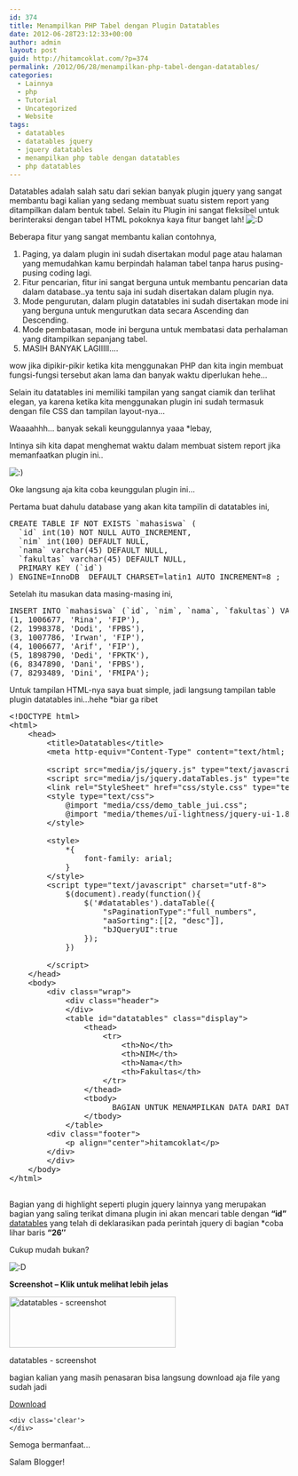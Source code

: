 ```yaml
---
id: 374
title: Menampilkan PHP Tabel dengan Plugin Datatables
date: 2012-06-28T23:12:33+00:00
author: admin
layout: post
guid: http://hitamcoklat.com/?p=374
permalink: /2012/06/28/menampilkan-php-tabel-dengan-datatables/
categories:
  - Lainnya
  - php
  - Tutorial
  - Uncategorized
  - Website
tags:
  - datatables
  - datatables jquery
  - jquery datatables
  - menampilkan php table dengan datatables
  - php datatables
---
```

Datatables adalah salah satu dari sekian banyak plugin jquery yang sangat membantu bagi kalian yang sedang membuat suatu sistem report yang ditampilkan dalam bentuk tabel. Selain itu Plugin ini sangat fleksibel untuk berinteraksi dengan tabel HTML pokoknya kaya fitur banget lah!  <img src='http://localhost/hitamcoklat/wp-includes/images/smilies/icon_biggrin.gif' alt=':D' class='wp-smiley' />

Beberapa fitur yang sangat membantu kalian contohnya,

  1. Paging, ya dalam plugin ini sudah disertakan modul page atau halaman yang memudahkan kamu berpindah halaman tabel tanpa harus pusing-pusing coding lagi.
  2. Fitur pencarian, fitur ini sangat berguna untuk membantu pencarian data dalam database..ya tentu saja ini sudah disertakan dalam plugin nya.
  3. Mode pengurutan, dalam plugin datatables ini sudah disertakan mode ini yang berguna untuk mengurutkan data secara Ascending dan Descending.
  4. Mode pembatasan, mode ini berguna untuk membatasi data perhalaman yang ditampilkan sepanjang tabel.
  5. MASIH BANYAK LAGIIIII&#8230;.

wow jika dipikir-pikir ketika kita menggunakan PHP dan kita ingin membuat fungsi-fungsi tersebut akan lama dan banyak waktu diperlukan hehe&#8230;

Selain itu datatables ini memiliki tampilan yang sangat ciamik dan terlihat elegan, ya karena ketika kita menggunakan plugin ini sudah termasuk dengan file CSS dan tampilan layout-nya&#8230;
  
Waaaahhh&#8230; banyak sekali keunggulannya yaaa *lebay,

Intinya sih kita dapat menghemat waktu dalam membuat sistem report jika memanfaatkan plugin ini..
   
 <img src='http://localhost/hitamcoklat/wp-includes/images/smilies/icon_smile.gif' alt=':)' class='wp-smiley' />

Oke langsung aja kita coba keunggulan plugin ini&#8230;

Pertama buat dahulu database yang akan kita tampilin di datatables ini,

<pre class="brush: php; title: ; notranslate" title="">CREATE TABLE IF NOT EXISTS `mahasiswa` (
  `id` int(10) NOT NULL AUTO_INCREMENT,
  `nim` int(100) DEFAULT NULL,
  `nama` varchar(45) DEFAULT NULL,
  `fakultas` varchar(45) DEFAULT NULL,
  PRIMARY KEY (`id`)
) ENGINE=InnoDB  DEFAULT CHARSET=latin1 AUTO_INCREMENT=8 ;
</pre>

Setelah itu masukan data masing-masing ini,

<pre class="brush: php; title: ; notranslate" title="">INSERT INTO `mahasiswa` (`id`, `nim`, `nama`, `fakultas`) VALUES
(1, 1006677, 'Rina', 'FIP'),
(2, 1998378, 'Dodi', 'FPBS'),
(3, 1007786, 'Irwan', 'FIP'),
(4, 1006677, 'Arif', 'FIP'),
(5, 1898790, 'Dedi', 'FPKTK'),
(6, 8347890, 'Dani', 'FPBS'),
(7, 8293489, 'Dini', 'FMIPA');
</pre>

Untuk tampilan HTML-nya saya buat simple, jadi langsung tampilan table plugin datatables ini&#8230;hehe *biar ga ribet

<pre class="brush: xml; highlight: [22,35,44,45,46]; title: ; notranslate" title="">&lt;!DOCTYPE html&gt;
&lt;html&gt;
    &lt;head&gt;
        &lt;title&gt;Datatables&lt;/title&gt;
        &lt;meta http-equiv="Content-Type" content="text/html; charset=UTF-8"&gt;
        
        &lt;script src="media/js/jquery.js" type="text/javascript"&gt;&lt;/script&gt;
        &lt;script src="media/js/jquery.dataTables.js" type="text/javascript"&gt;&lt;/script&gt;
        &lt;link rel="StyleSheet" href="css/style.css" type="text/css" /&gt;
        &lt;style type="text/css"&gt;
            @import "media/css/demo_table_jui.css";
            @import "media/themes/ui-lightness/jquery-ui-1.8.4.custom.css";
        &lt;/style&gt;
        
        &lt;style&gt;
            *{
                font-family: arial;
            }
        &lt;/style&gt;
        &lt;script type="text/javascript" charset="utf-8"&gt;
            $(document).ready(function(){
                $('#datatables').dataTable({
                    "sPaginationType":"full_numbers",
                    "aaSorting":[[2, "desc"]],
                    "bJQueryUI":true
                });
            })
            
        &lt;/script&gt;
    &lt;/head&gt;
    &lt;body&gt;
        &lt;div class="wrap"&gt;
			&lt;div class="header"&gt;
			&lt;/div&gt;
            &lt;table id="datatables" class="display"&gt;
                &lt;thead&gt;
                    &lt;tr&gt;
                        &lt;th&gt;No&lt;/th&gt;
						&lt;th&gt;NIM&lt;/th&gt;
                        &lt;th&gt;Nama&lt;/th&gt;
                        &lt;th&gt;Fakultas&lt;/th&gt;
                    &lt;/tr&gt;
                &lt;/thead&gt;
                &lt;tbody&gt;
                      BAGIAN UNTUK MENAMPILKAN DATA DARI DATABASE
                &lt;/tbody&gt;
            &lt;/table&gt;
		&lt;div class="footer"&gt;
			&lt;p align="center"&gt;hitamcoklat&lt;/p&gt;
		&lt;/div&gt;
        &lt;/div&gt;
    &lt;/body&gt;
&lt;/html&gt;

</pre>

Bagian yang di highlight seperti plugin jquery lainnya yang merupakan bagian yang saling terikat dimana plugin ini akan mencari table dengan **&#8220;id&#8221;** <span style="text-decoration: underline;">datatables</span> yang telah di deklarasikan pada perintah jquery di bagian **<head></head>** *coba lihar baris **&#8220;26&#8243;**

Cukup mudah bukan?
   
 <img src='http://localhost/hitamcoklat/wp-includes/images/smilies/icon_biggrin.gif' alt=':D' class='wp-smiley' />

**Screenshot &#8211; Klik untuk melihat lebih jelas**

<div id="attachment_399" class="wp-caption aligncenter" style="width: 310px">
  <a href="http://hitamcoklat.com/wp-content/uploads/2012/06/datatables-screenshot.jpg" onclick="javascript:_gaq.push(['_trackEvent','outbound-article','http://hitamcoklat.com']);" rel="lightbox[374]" title="datatables - screenshot"><img class="size-medium wp-image-399" title="datatables - screenshot" src="http://hitamcoklat.com/wp-content/uploads/2012/06/datatables-screenshot-300x92.jpg" alt="datatables - screenshot" width="300" height="92" /></a>
  
  <p class="wp-caption-text">
    datatables - screenshot
  </p>
</div>

bagian kalian yang masih penasaran bisa langsung download aja file yang sudah jadi

<div id='wpdm_file_5' class='wpdm_file wpdm-only-button'>
  <div class='cont'>
    <div class='btn_outer'>
      <div class='btn_outer_c' style='background-image: url(http://localhost/hitamcoklat/wp-content/plugins/download-manager/icon/Download file.png);'>
        <a class='btn_left  ' rel='5' title='tables' href="http://localhost/hitamcoklat/?wpdmact=process&did=NS5ob3RsaW5r"   >Download</a><span class='btn_right'>&nbsp;</span>
      </div>
    </div>
    
    <div class='clear'>
    </div>
  </div>
</div>

Semoga bermanfaat&#8230;

Salam Blogger!